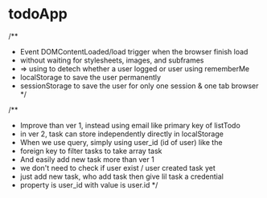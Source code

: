 # todoApp

/\*\*

- Event DOMContentLoaded/load trigger when the browser finish load
- without waiting for stylesheets, images, and subframes
- => using to detech whether a user logged or user using rememberMe
- localStorage to save the user permanently
- sessionStorage to save the user for only one session & one tab browser
  \*/

/\*\*

- Improve than ver 1, instead using email like primary key of listTodo
- in ver 2, task can store independently directly in localStorage
- When we use query, simply using user_id (id of user) like the
- foreign key to filter tasks to take array task
- And easily add new task more than ver 1
- we don't need to check if user exist / user created task yet
- just add new task, who add task then give lil task a credential
- property is user_id with value is user.id
  \*/

